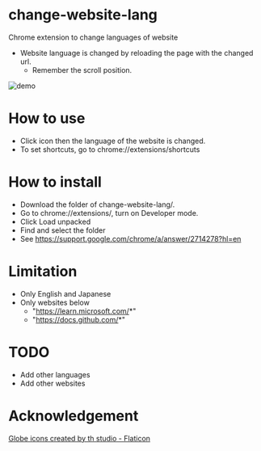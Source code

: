# change-website-lang
Chrome extension to change languages of website

- Website language is changed by reloading the page with the changed url.
  - Remember the scroll position.

![demo](https://user-images.githubusercontent.com/24565156/218289531-1ff1edad-562f-4f4c-a2ab-b7bb2a4135cc.gif)

# How to use
- Click icon then the language of the website is changed.
- To set shortcuts, go to chrome://extensions/shortcuts

# How to install
- Download the folder of change-website-lang/.
- Go to chrome://extensions/, turn on Developer mode.
- Click Load unpacked
- Find and select the folder
- See https://support.google.com/chrome/a/answer/2714278?hl=en

# Limitation
- Only English and Japanese
- Only websites below
  - "https://learn.microsoft.com/*"
  - "https://docs.github.com/*"

# TODO
- Add other languages
- Add other websites

# Acknowledgement
<a href="https://www.flaticon.com/free-icons/globe" title="globe icons">Globe icons created by th studio - Flaticon</a>
